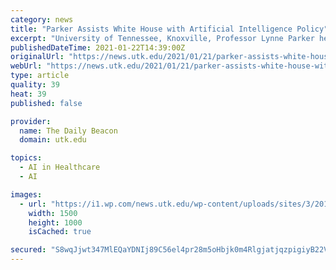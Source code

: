 ```yaml
---
category: news
title: "Parker Assists White House with Artificial Intelligence Policy"
excerpt: "University of Tennessee, Knoxville, Professor Lynne Parker helps artificial intelligence to become a new tool to help the federal government run more efficiently and effectively."
publishedDateTime: 2021-01-22T14:39:00Z
originalUrl: "https://news.utk.edu/2021/01/21/parker-assists-white-house-with-artificial-intelligence-policy/"
webUrl: "https://news.utk.edu/2021/01/21/parker-assists-white-house-with-artificial-intelligence-policy/"
type: article
quality: 39
heat: 39
published: false

provider:
  name: The Daily Beacon
  domain: utk.edu

topics:
  - AI in Healthcare
  - AI

images:
  - url: "https://i1.wp.com/news.utk.edu/wp-content/uploads/sites/3/2019/11/219-11-22-Parker.jpg?fit=1500%2C1000&#038;ssl=1"
    width: 1500
    height: 1000
    isCached: true

secured: "S8wqJjwt347MlEQaYDNIj89C56el4pr28m5oHbjk0m4RlgjatjqzpigiyB22V50ZK6GsXzzuQxqWaUtDtREEBXAZmfhyQOLc6wsKfT9mywpDV2fvZ9A5ovK+uiVT0HQVJMCBMbpmFKe4+4MbLdy/pRqGVhGWWsv0H2oAPMM5DpBJoeCgbN9bO1B52J+2a526RENkAInUH2kJdpnv3Q2czPUTFeTS0LOuuX5F9nN3aeVxv17srtKJJrcuRdiWCn9TpK8pmv3XkBJ+PgDRzRy9A/v7VjDqXcy/4tiNtz1OcJq0aUKVYVY24Y8u9XRXiAb/kylPAmq4bS3IGwbS3/QuWYjpa+/UFNgVw1BA+wtA+eU=;6xV/MmfEaCrNUg5vXdwGAQ=="
---
```


